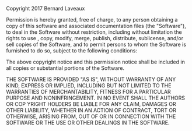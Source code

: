 Copyright 2017 Bernard Laveaux

Permission is hereby granted, free of charge, to any person obtaining a copy of this software and associated documentation files (the "Software"), to deal in the Software without restriction, including without limitation the rights to use , copy, modify, merge, publish, distribute, sublicense, and/or sell copies of the Software, and to permit persons to whom the Software is furnished to do so, subject to the following conditions:

The above copyright notice and this permission notice shall be included in all copies or substantial portions of the Software.

THE SOFTWARE IS PROVIDED "AS IS", WITHOUT WARRANTY OF ANY KIND, EXPRESS OR IMPLIED, INCLUDING BUT NOT LIMITED TO THE WARRANTIES OF MERCHANTABILITY, FITNESS FOR A PARTICULAR PURPOSE AND NONINFRINGEMENT. IN NO EVENT SHALL THE AUTHORS OR COP YRIGHT HOLDERS BE LIABLE FOR ANY CLAIM, DAMAGES OR OTHER LIABILITY, WHETHER IN AN ACTION OF CONTRACT, TORT OR OTHERWISE, ARISING FROM, OUT OF OR IN CONNECTION WITH THE SOFTWARE OR THE USE OR OTHER DEALINGS IN THE SOFTWARE.
